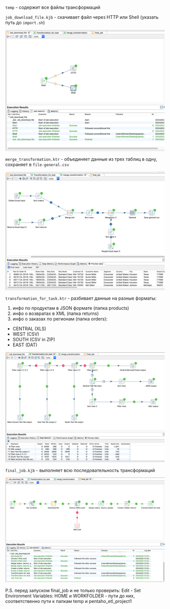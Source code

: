 `temp` - содержит все файлы трансформаций


`job_download_file.kjb` - скачивает файл через HTTP или Shell (указать путь до `import.sh`)

![download](https://github.com/romantitovmephi/Pentaho-DI-ETL-Projects/blob/main/pentaho_etl_project1/screens/dwnld.png)

`merge_transformation.ktr` - объединяет данные из трех таблиц в одну, сохраняет в `file-general.csv`

![merge](https://github.com/romantitovmephi/Pentaho-DI-ETL-Projects/blob/main/pentaho_etl_project1/screens/mrg.png)

`transformation_for_task.ktr` - разбивает данные на разные форматы:
1) инфо по продуктам в JSON формате (папка products)
2) инфо о возвратах в XML (папка returns)
3) инфо о заказах по регионам (папка orders):
  - CENTRAL (XLS)
  - WEST (CSV)
  - SOUTH (CSV in ZIP)
  - EAST (DAT)

![tft](https://github.com/romantitovmephi/Pentaho-DI-ETL-Projects/blob/main/pentaho_etl_project1/screens/tft.png)

`final_job.kjb` - выполняет всю последовательность трансформаций

![final](https://github.com/romantitovmephi/Pentaho-DI-ETL-Projects/blob/main/pentaho_etl_project1/screens/final.png)


P.S. перед запуском final_job и не только проверить: Edit - Set Environment Variables: HOME и WORKFOLDER - пути до них, соответственно пути к папкам temp и pentaho_etl_project1
